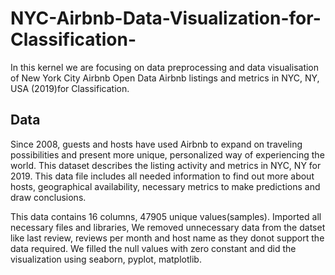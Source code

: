 # NYC-Airbnb-Data-Visualization-for-Classification-
In this kernel we are focusing on data preprocessing and data visualisation of New York City Airbnb Open Data Airbnb listings and metrics in NYC, NY, USA (2019)for Classification.

## Data
Since 2008, guests and hosts have used Airbnb to expand on traveling possibilities and present more unique, personalized way of experiencing the world. This dataset describes the listing activity and metrics in NYC, NY for 2019. This data file includes all needed information to find out more about hosts, geographical availability, necessary metrics to make predictions and draw conclusions.

This data contains 16 columns, 47905 unique values(samples). Imported all necessary files and libraries, We removed unnecessary data from the datset like last review, reviews per month and host name as they donot support the data required. We filled the null values with zero constant and did the visualization using seaborn, pyplot, matplotlib.
